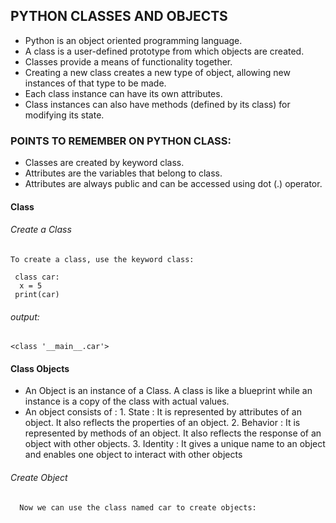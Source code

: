## PYTHON CLASSES AND OBJECTS
 - Python is an object oriented programming language.
 - A class is a user-defined prototype from which objects are created. 
 - Classes provide a means of  functionality together.
 - Creating a new class creates a new type of object, allowing new instances of that type to be made.
 - Each class instance can have  its own attributes.
 - Class instances can also have methods (defined by its class) for modifying its state.
### POINTS TO REMEMBER ON PYTHON CLASS:
 - Classes are created by keyword class.
 - Attributes are the variables that belong to class.
 - Attributes are always public and can be accessed using dot (.) operator. 
#### Class

###### Create a Class
    To create a class, use the keyword class:
       
     class car:
      x = 5
     print(car)
 
 ###### output:
    <class '__main__.car'>
    
#### Class Objects
 - An Object is an instance of a Class. A class is like a blueprint while an instance is a copy of the class with actual values.
 - An object consists of :
       1. State : It is represented by attributes of an object. It also reflects the properties of an object.
       2. Behavior : It is represented by methods of an object. It also reflects the response of an object with other objects.
       3. Identity : It gives a unique name to an object and enables one object to interact with other objects
###### Create Object
      Now we can use the class named car to create objects:
      

